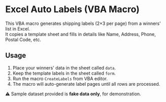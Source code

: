 # Excel Auto Labels (VBA Macro)

This VBA macro generates shipping labels (2×3 per page) from a winners' list in Excel.  
It copies a template sheet and fills in details like Name, Address, Phone, Postal Code, etc.  

## Usage
1. Place your winners' data in the sheet called `data`.
2. Keep the template labels in the sheet called `form`.
3. Run the macro `CreateLabels` from VBA editor.
4. The macro will auto-generate label pages until all rows are processed.

⚠️ Sample dataset provided is **fake data only**, for demonstration.
